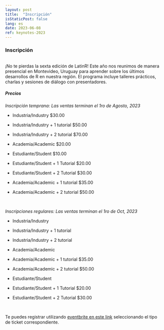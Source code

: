 ```yaml
---
layout: post
title:  "Inscripción"
isStaticPost: false
lang: es
date: 2023-06-08
ref: keynotes-2023
---
```


### Inscripción

<br> ¡No te pierdas la sexta edición de LatinR! Este año nos reunimos de manera presencial en Montevideo, Uruguay para aprender sobre los últimos desarrollos de R en nuestra región. El programa incluye talleres prácticos, charlas y sesiones de diálogo con presentadores.
<br>

##### Precios

_Inscripción temprana: Las ventas terminan el 1ro de Agosto, 2023_

- Industria/Industry $30.00

- Industria/Industry + 1 tutorial $50.00

- Industria/Industry + 2 tutorial $70.00

- Academia/Academic $20.00

- Estudiante/Student $10.00

- Estudiante/Student + 1 Tutorial $20.00

- Estudiante/Student + 2 Tutorial $30.00

- Academia/Academic + 1 tutorial $35.00

- Academia/Academic + 2 tutorial $50.00

<br>


_Inscripciones regulares: Las ventas terminan el 1ro de Oct, 2023_

- Industria/Industry 

- Industria/Industry + 1 tutorial 

- Industria/Industry + 2 tutorial 

- Academia/Academic 

- Academia/Academic + 1 tutorial $35.00

- Academia/Academic + 2 tutorial $50.00

- Estudiante/Student 

- Estudiante/Student + 1 Tutorial $20.00

- Estudiante/Student + 2 Tutorial $30.00


<br>



Te puedes registrar utilizando [eventbrite en este link](https://www.eventbrite.cl/e/latinr-2023-conferencia-latinoamericana-sobre-uso-de-r-en-id-tickets-637517701607?utm-campaign=social&utm-content=attendeeshare&utm-medium=discovery&utm-term=listing&utm-source=cp&aff=escb) seleccionando el tipo de ticket correspondiente.
